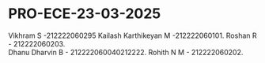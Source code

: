 # PRO-ECE-23-03-2025
Vikhram S -212222060295
Kailash Karthikeyan M -212222060101. 
Roshan R - 212222060203.  
Dhanu Dharvin B  - 212222060040212222. 
Rohith N M - 212222060202. 
